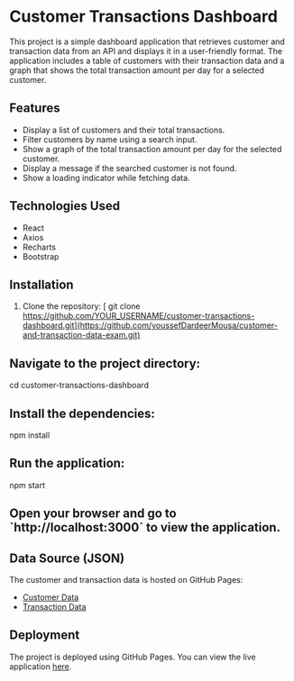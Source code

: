 # Customer Transactions Dashboard

This project is a simple dashboard application that retrieves customer and transaction data from an API and displays it in a user-friendly format. The application includes a table of customers with their transaction data and a graph that shows the total transaction amount per day for a selected customer.

## Features

- Display a list of customers and their total transactions.
- Filter customers by name using a search input.
- Show a graph of the total transaction amount per day for the selected customer.
- Display a message if the searched customer is not found.
- Show a loading indicator while fetching data.

## Technologies Used

- React
- Axios
- Recharts
- Bootstrap

## Installation

1. Clone the repository: 
  [ git clone https://github.com/YOUR_USERNAME/customer-transactions-dashboard.git](https://github.com/youssefDardeerMousa/customer-and-transaction-data-exam.git)

  ## Navigate to the project directory:

   cd customer-transactions-dashboard
 

## Install the dependencies:

   
   npm install
  

## Run the application:

  
   npm start


## Open your browser and go to \`http://localhost:3000\` to view the application.

## Data Source (JSON)

The customer and transaction data is hosted on GitHub Pages:

- [Customer Data](https://youssefdardeermousa.github.io/customer-data/customer.json)
- [Transaction Data](https://youssefdardeermousa.github.io/transition-data/transition.json)

## Deployment

The project is deployed using GitHub Pages. You can view the live application [here](https://youssefdardeermousa.github.io/customer-and-transaction-data-exam/).


